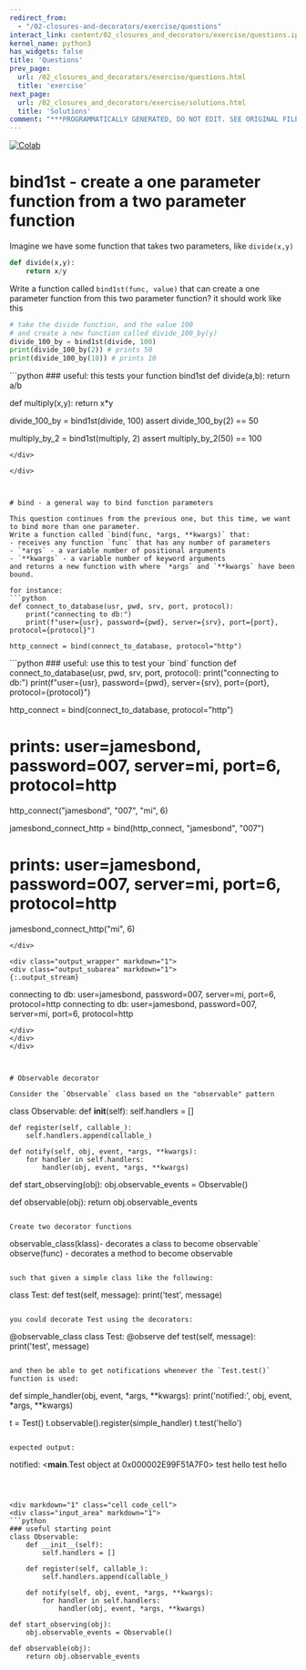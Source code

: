 ```yaml
---
redirect_from:
  - "/02-closures-and-decorators/exercise/questions"
interact_link: content/02_closures_and_decorators/exercise/questions.ipynb
kernel_name: python3
has_widgets: false
title: 'Questions'
prev_page:
  url: /02_closures_and_decorators/exercise/questions.html
  title: 'exercise'
next_page:
  url: /02_closures_and_decorators/exercise/solutions.html
  title: 'Solutions'
comment: "***PROGRAMMATICALLY GENERATED, DO NOT EDIT. SEE ORIGINAL FILES IN /content***"
---
```

<a href="https://colab.research.google.com/github/aviadr1/learn-advanced-python/blob/master/content/02_closures_and_decorators/exercise/questions.ipynb" target="_blank">
<img src="https://colab.research.google.com/assets/colab-badge.svg" 
     title="Open this file in Google Colab" alt="Colab"/>
</a>




# bind1st - create a one parameter function from a two parameter function

Imagine we have some function that takes two parameters, like `divide(x,y)` 
```python
def divide(x,y):
    return x/y
```

Write a function called `bind1st(func, value)` that can create a one parameter function from this two parameter function?
it should work like this

```python
# take the divide function, and the value 100
# and create a new function called divide_100_by(y)
divide_100_by = bind1st(divide, 100) 
print(divide_100_by(2)) # prints 50
print(divide_100_by(10)) # prints 10
```



<div markdown="1" class="cell code_cell">
<div class="input_area" markdown="1">
```python
### useful: this tests your function bind1st
def divide(a,b):
    return a/b

def multiply(x,y):
    return x*y


divide_100_by = bind1st(divide, 100) 
assert divide_100_by(2) == 50

multiply_by_2 = bind1st(multiply, 2) 
assert multiply_by_2(50) == 100

```
</div>

</div>



# bind - a general way to bind function parameters

This question continues from the previous one, but this time, we want to bind more than one parameter.
Write a function called `bind(func, *args, **kwargs)` that:
- receives any function `func` that has any number of parameters
- `*args` - a variable number of positional arguments
- `**kwargs` - a variable number of keyword arguments
and returns a new function with where `*args` and `**kwargs` have been bound.

for instance:
```python
def connect_to_database(usr, pwd, srv, port, protocol):
    print("connecting to db:")
    print(f"user={usr}, password={pwd}, server={srv}, port={port}, protocol={protocol}")

http_connect = bind(connect_to_database, protocol="http")
```




<div markdown="1" class="cell code_cell">
<div class="input_area" markdown="1">
```python
### useful: use this to test your `bind` function
def connect_to_database(usr, pwd, srv, port, protocol):
    print("connecting to db:")
    print(f"user={usr}, password={pwd}, server={srv}, port={port}, protocol={protocol}")
 
http_connect = bind(connect_to_database, protocol="http")
# prints: user=jamesbond, password=007, server=mi, port=6, protocol=http
http_connect("jamesbond", "007", "mi", 6) 

jamesbond_connect_http = bind(http_connect, "jamesbond", "007") 
# prints: user=jamesbond, password=007, server=mi, port=6, protocol=http
jamesbond_connect_http("mi", 6)

```
</div>

<div class="output_wrapper" markdown="1">
<div class="output_subarea" markdown="1">
{:.output_stream}
```
connecting to db:
user=jamesbond, password=007, server=mi, port=6, protocol=http
connecting to db:
user=jamesbond, password=007, server=mi, port=6, protocol=http
```
</div>
</div>
</div>



# Observable decorator

Consider the `Observable` class based on the "observable" pattern
```
class Observable:
    def __init__(self):
        self.handlers = []
    
    def register(self, callable_):
        self.handlers.append(callable_)
        
    def notify(self, obj, event, *args, **kwargs):
        for handler in self.handlers:
            handler(obj, event, *args, **kwargs)
            
def start_observing(obj):
    obj.observable_events = Observable()

def observable(obj):
    return obj.observable_events
```

Create two decorator functions 
```
observable_class(klass)- decorates a class to become observable`
observe(func) - decorates a method to become observable
```

such that given a simple class like the following:
```
class Test:
    def test(self, message):
        print('test', message)
```

you could decorate Test using the decorators:
```
@observable_class
class Test:
    @observe
    def test(self, message):
        print('test', message)
```

and then be able to get notifications whenever the `Test.test()` function is used:

```
def simple_handler(obj, event, *args, **kwargs):
    print('notified:', obj, event, *args, **kwargs)
    
t = Test()
t.observable().register(simple_handler)
t.test('hello')
```

expected output:
```
notified: <__main__.Test object at 0x000002E99F51A7F0> test hello
test hello
```



<div markdown="1" class="cell code_cell">
<div class="input_area" markdown="1">
```python
### useful starting point
class Observable:
    def __init__(self):
        self.handlers = []
    
    def register(self, callable_):
        self.handlers.append(callable_)
        
    def notify(self, obj, event, *args, **kwargs):
        for handler in self.handlers:
            handler(obj, event, *args, **kwargs)
            
def start_observing(obj):
    obj.observable_events = Observable()

def observable(obj):
    return obj.observable_events
    

```
</div>

</div>

